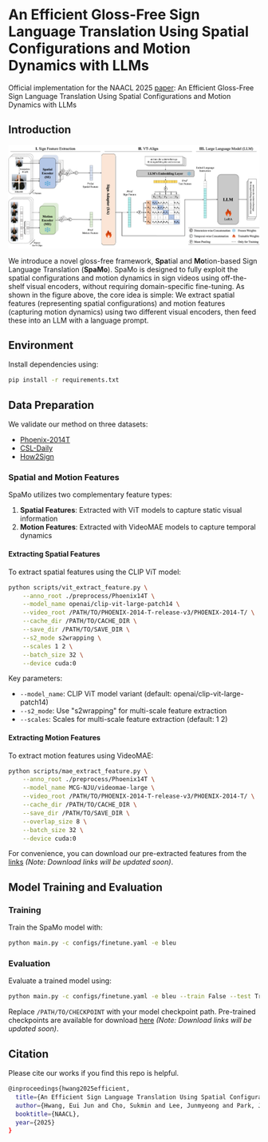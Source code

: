 # An Efficient Gloss-Free Sign Language Translation Using Spatial Configurations and Motion Dynamics with LLMs

Official implementation for the NAACL 2025 [paper](https://arxiv.org/pdf/2408.10593): An Efficient Gloss-Free Sign Language Translation Using Spatial Configurations and Motion Dynamics with LLMs


## Introduction

![model architecture](images/overview.png)

We introduce a novel gloss-free framework, **Spa**tial and **Mo**tion-based Sign Language Translation (**SpaMo**). 
SpaMo is designed to fully exploit the spatial configurations and motion dynamics in sign videos using off-the-shelf visual encoders, without requiring domain-specific fine-tuning.
As shown in the figure above, the core idea is simple: We extract spatial features (representing spatial configurations) and motion features (capturing motion dynamics) using two different visual encoders, then feed these into an LLM with a language prompt.


## Environment

Install dependencies using:
```bash
pip install -r requirements.txt
```


## Data Preparation

We validate our method on three datasets:
- [Phoenix-2014T](https://www-i6.informatik.rwth-aachen.de/~koller/RWTH-PHOENIX-2014-T/)
- [CSL-Daily](http://home.ustc.edu.cn/~zhouh156/dataset/csl-daily/)
- [How2Sign](https://how2sign.github.io/)

### Spatial and Motion Features

SpaMo utilizes two complementary feature types:
1. **Spatial Features**: Extracted with ViT models to capture static visual information
2. **Motion Features**: Extracted with VideoMAE models to capture temporal dynamics

#### Extracting Spatial Features

To extract spatial features using the CLIP ViT model:

```bash
python scripts/vit_extract_feature.py \
    --anno_root ./preprocess/Phoenix14T \
    --model_name openai/clip-vit-large-patch14 \
    --video_root /PATH/TO/PHOENIX-2014-T-release-v3/PHOENIX-2014-T/ \
    --cache_dir /PATH/TO/CACHE_DIR \
    --save_dir /PATH/TO/SAVE_DIR \
    --s2_mode s2wrapping \
    --scales 1 2 \
    --batch_size 32 \
    --device cuda:0
```

Key parameters:
- `--model_name`: CLIP ViT model variant (default: openai/clip-vit-large-patch14)
- `--s2_mode`: Use "s2wrapping" for multi-scale feature extraction
- `--scales`: Scales for multi-scale feature extraction (default: 1 2)

#### Extracting Motion Features

To extract motion features using VideoMAE:

```bash
python scripts/mae_extract_feature.py \
    --anno_root ./preprocess/Phoenix14T \
    --model_name MCG-NJU/videomae-large \
    --video_root /PATH/TO/PHOENIX-2014-T-release-v3/PHOENIX-2014-T/ \
    --cache_dir /PATH/TO/CACHE_DIR \
    --save_dir /PATH/TO/SAVE_DIR \
    --overlap_size 8 \
    --batch_size 32 \
    --device cuda:0
```

For convenience, you can download our pre-extracted features from the [links]() *(Note: Download links will be updated soon)*.


## Model Training and Evaluation

### Training

Train the SpaMo model with:

```bash
python main.py -c configs/finetune.yaml -e bleu
```

### Evaluation

Evaluate a trained model using:

```bash
python main.py -c configs/finetune.yaml -e bleu --train False --test True --ckpt /PATH/TO/CHECKPOINT
```

Replace `/PATH/TO/CHECKPOINT` with your model checkpoint path.
Pre-trained checkpoints are available for download [here]() *(Note: Download links will be updated soon)*.


## Citation

Please cite our works if you find this repo is helpful.

```bash
@inproceedings{hwang2025efficient,
  title={An Efficient Sign Language Translation Using Spatial Configuration and Motion Dynamics with LLMs},
  author={Hwang, Eui Jun and Cho, Sukmin and Lee, Junmyeong and Park, Jong C},
  booktitle={NAACL},
  year={2025}
}
```